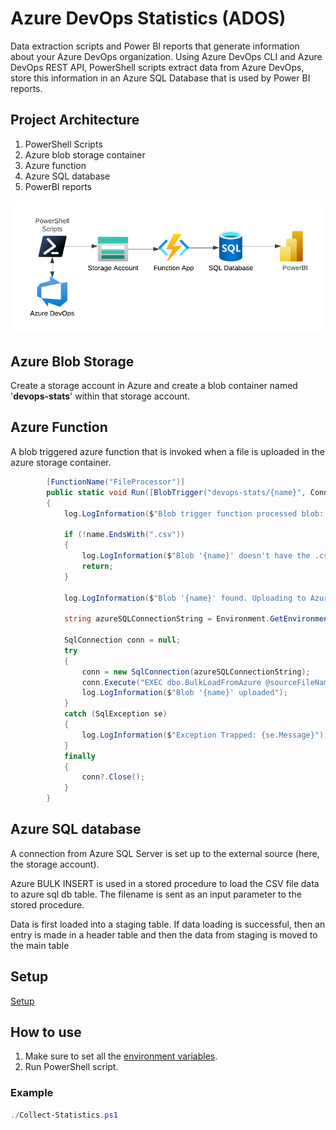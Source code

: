 # Azure DevOps Statistics (ADOS)

Data extraction scripts and Power BI reports that generate information about your Azure DevOps organization. Using Azure DevOps CLI and Azure DevOps REST API, PowerShell scripts extract data from Azure DevOps, store this information in an Azure SQL Database that is used by Power BI reports.

## Project Architecture

1. PowerShell Scripts
2. Azure blob storage container
3. Azure function
4. Azure SQL database
5. PowerBI reports

![architecture](docs/ados-architecture.png)

## Azure Blob Storage

Create a storage account in Azure and create a blob container named '**devops-stats**' within that storage account.

## Azure Function

A blob triggered azure function that is invoked when a file is uploaded in the azure storage container.

```c#
        [FunctionName("FileProcessor")]
        public static void Run([BlobTrigger("devops-stats/{name}", Connection = "AzureStorage")]Stream blob, string name, ILogger log)
        {
            log.LogInformation($"Blob trigger function processed blob: {name}, size: {blob.Length} bytes");

            if (!name.EndsWith(".csv"))
            {
                log.LogInformation($"Blob '{name}' doesn't have the .csv extension. Skipping processing.");
                return;
            }

            log.LogInformation($"Blob '{name}' found. Uploading to Azure SQL");

            string azureSQLConnectionString = Environment.GetEnvironmentVariable("AzureSQLConnStr");

            SqlConnection conn = null;
            try
            {
                conn = new SqlConnection(azureSQLConnectionString);
                conn.Execute("EXEC dbo.BulkLoadFromAzure @sourceFileName", new { @sourceFileName = name }, commandTimeout: 180);
                log.LogInformation($"Blob '{name}' uploaded");
            }
            catch (SqlException se)
            {
                log.LogInformation($"Exception Trapped: {se.Message}");
            }
            finally
            {
                conn?.Close();
            }
        }
```

## Azure SQL database

A connection from Azure SQL Server is set up to the external source (here, the storage account).

Azure BULK INSERT is used in a stored procedure to load the CSV file data to azure sql db table. The filename is sent as an input parameter to the stored procedure.

Data is first loaded into a staging table. If data loading is successful, then an entry is made in a header table and then the data from staging is moved to the main table

## Setup

[Setup](docs/setup.md)

## How to use

1. Make sure to set all the [environment variables](docs/setup.md/#environment-variables).
2. Run PowerShell script.

### Example

```powershell
./Collect-Statistics.ps1
```
